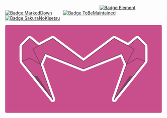 
                                 
[![Badge Element]][Matrix]   
[![Badge MarkedDown]][MarkedDown]   
[![Badge ToBeMaintained]][ToBeMaintained]   
[![Badge SakuraNoKisetsu]][SakuraNoKisetsu]


![画布]

<!----------------------------------------------------------------------------->

[Badge SakuraNoKisetsu]: https://img.shields.io/static/v1?label=&message=SakuraNoKisetsu&color=e36d92&style=for-the-badge&logoColor=white&logo=AdBlock
[Badge ToBeMaintained]: https://img.shields.io/badge/ToBeMaintained-ed6d46?style=for-the-badge&logoColor=white&logo=Alfred
[Badge MarkedDown]: https://img.shields.io/badge/MarkedDown-00B2FF?style=for-the-badge&logoColor=white&logo=Markdown
[Badge Element]: https://img.shields.io/static/v1?label=&message=Element&color=0dbd8b&style=for-the-badge&logoColor=white&logo=Matrix

[画布]: ファイル/画布.png

[SakuraNoKisetsu]: https://github.com/SakuraNoKisetsu
[ToBeMaintained]: https://github.com/ToBeMaintained
[MarkedDown]: https://github.com/MarkedDown
[Matrix]: https://matrix.to/#/@electronicsarchive:matrix.org

[Youtube]: https://Youtube.com/channel/UCmCBrIMAVP9Agou3UO3i8eg

